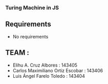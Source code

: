 ### Turing Machine in JS

## Requirements

* No requirements

## TEAM : 
* Elihu A. Cruz Albores : 143405
* Carlos Maximiliano Ortiz Escobar : 143406
* Luis Ángel Farelo Toledo : 143404
